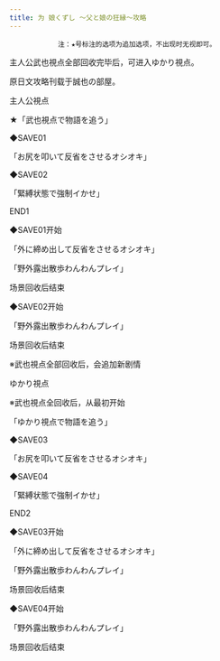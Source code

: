 ```yaml
---
title: 为 娘くずし ～父と娘の狂縁～攻略
---
```


                注：★号标注的选项为追加选项，不出现时无视即可。

主人公武也視点全部回收完毕后，可进入ゆかり視点。

原日文攻略刊载于誠也の部屋。



主人公視点



★「武也視点で物語を追う」

◆SAVE01

「お尻を叩いて反省をさせるオシオキ」

◆SAVE02

「緊縛状態で強制イかせ」



END1



◆SAVE01开始

「外に締め出して反省をさせるオシオキ」

「野外露出散歩わんわんプレイ」



场景回收后结束



◆SAVE02开始

「野外露出散歩わんわんプレイ」



场景回收后结束

※武也視点全部回收后，会追加新剧情



ゆかり視点



※武也視点全回收后，从最初开始

「ゆかり視点で物語を追う」

◆SAVE03

「お尻を叩いて反省をさせるオシオキ」

◆SAVE04

「緊縛状態で強制イかせ」



END2



◆SAVE03开始

「外に締め出して反省をさせるオシオキ」

「野外露出散歩わんわんプレイ」



场景回收后结束



◆SAVE04开始

「野外露出散歩わんわんプレイ」



场景回收后结束


              
